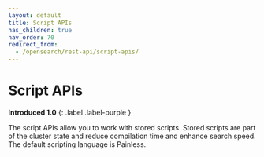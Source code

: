 ```yaml
---
layout: default
title: Script APIs
has_children: true
nav_order: 70
redirect_from:
  - /opensearch/rest-api/script-apis/
---
```


# Script APIs
**Introduced 1.0**
{: .label .label-purple }

The script APIs allow you to work with stored scripts. Stored scripts are part of the cluster state and reduce compilation time and enhance search speed. The default scripting language is Painless.
